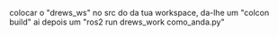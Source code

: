 colocar o "drews_ws" no src do da tua workspace, da-lhe um "colcon build" ai depois um "ros2 run drews_work como_anda.py"
